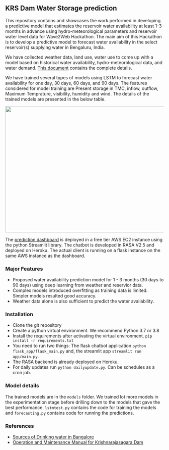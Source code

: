 ## KRS Dam Water Storage prediction

This repository contains and showcases  the work performed  in developing a predictive model that estimates the reservoir water availability at least 1-3 months in advance using hydro-meteorological parameters and reservoir water level data for Wave2Web Hackathon. The main aim of this Hackathon is to develop a predictive model to forecast water availability in the select reservoir(s) supplying water in Bengaluru, India.

We have collected weather data, land use, water use to come up with a model based on historical water availability, hydro-meteorological data, and water demand. [This document](https://github.com/Arghyam-Team/KRSPrediction/blob/main/Arghyam%20Final%20Report.pdf) contains the complete details. 

We have trained several types of models using LSTM to forecast water availability for one day, 30 days, 60 days, and 90 days. The features considered for model training are Present storage in TMC, inflow, outflow, Maximum Temprature, visibility, humidity and wind. The details of the trained models are presented in the below table. 

<img src="https://github.com/Arghyam-Team/KRSPrediction/blob/main/Images/model%20summary.PNG" width="600" height="400">

The [prediction dashboard](http://65.2.75.233:8501/) is deployed in a free tier AWS EC2 instance using the python Streamlit library. The chatbot is developed in RASA V2.5 and deployed on Heroku. The actual client is running on a flask instance on the same AWS instance as the dashboard.

### Major Features
- Proposed water availability prediction model for 1 - 3 months (30 days to 90 days) using deep learning from weather and reservior data.
- Complex models introduced overfitting as training data is limited. Simpler models resulted good accuracy.
- Weather data alone is also sufficient to predict the water availability.

### Installation

* Clone the git repository
* Create a python virtual environment. We recommend Python 3.7 or 3.8
* Install the requirements after activating the virtual environment. `pip install -r requirements.txt`
* You need to run two things: The flask chatbot application `python flask_app/flask_main.py` and, the streamlit app `streamlit run app/main.py`.
* The RASA backend is already deployed on Heroku.
* For daily updates run `python dailyupdate.py`. Can be schedules as a cron job.

### Model details
The trained models are in the `models` folder. We trained lot more models in the experimentation stage before drilling down to the models that gave the best performance. `lstmtest.py` contains the code for training the models and `forecasting.py` contains code for running the predictions.

### References
- [Sources of Drinking water in Bangalore](https://www.karnataka.com/bangalore/what-is-the-source-of-drinking-water-in-bangalore/)
- [Operation and Maintenance Manual for Krishnarajasagara Dam](http://waterresources.kar.nic.in/KRS_OM_KaWRD.pdf)



